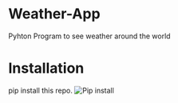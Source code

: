 # Weather-App
Pyhton Program to see weather around the world

# Installation
pip install this repo.
![Pip install](https://github.com/HassanMTS/Weather-App/assets/150341521/042b1359-631d-4b71-8888-d16d3d845d8a)

